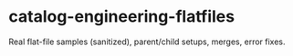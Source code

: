 # catalog-engineering-flatfiles
Real flat-file samples (sanitized), parent/child setups, merges, error fixes.
